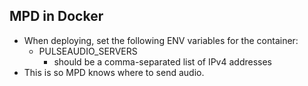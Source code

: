 ## MPD in Docker

- When deploying, set the following ENV variables for the container:
    - PULSEAUDIO_SERVERS
        - should be a comma-separated list of IPv4 addresses
- This is so MPD knows where to send audio.
